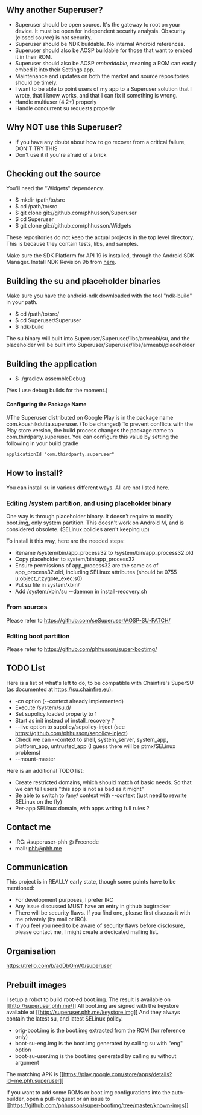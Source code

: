 ## Why another Superuser?
* Superuser should be open source. It's the gateway to root on your device. It must be open for independent security analysis. Obscurity (closed source) is not security.
* Superuser should be NDK buildable. No internal Android references.
* Superuser should also be AOSP buildable for those that want to embed it in their ROM.
* Superuser should also be AOSP _embeddable_, meaning a ROM can easily embed it into their Settings app.
* Maintenance and updates on both the market and source repositories should be timely.
* I want to be able to point users of my app to a Superuser solution that I wrote, that I know works, and that I can fix if something is wrong.
* Handle multiuser (4.2+) properly
* Handle concurrent su requests properly

## Why NOT use this Superuser?
* If you have any doubt about how to go recover from a critical failure, DON'T TRY THIS
* Don't use it if you're afraid of a brick

## Checking out the source

You'll need the "Widgets" dependency.

* $ mkdir /path/to/src
* $ cd /path/to/src
* $ git clone git://github.com/phhusson/Superuser
* $ cd Superuser
* $ git clone git://github.com/phhusson/Widgets

These repositories do not keep the actual projects in the top level directory.
This is because they contain tests, libs, and samples.

Make sure the SDK Platform for API 19 is installed, through the Android SDK Manager.  Install NDK Revision 9b from [here](http://developer.android.com/tools/sdk/ndk/index.html).

## Building the su and placeholder binaries

Make sure you have the android-ndk downloaded with the tool "ndk-build" in your path.

* $ cd /path/to/src/
* $ cd Superuser/Superuser
* $ ndk-build

The su binary will built into Superuser/Superuser/libs/armeabi/su, and the placeholder will be built into Superuser/Superuser/libs/armeabi/placeholder

## Building the application

* $ ./gradlew assembleDebug

(Yes I use debug builds for the moment.)

#### Configuring the Package Name
//The Superuser distributed on Google Play is in the package name com.koushikdutta.superuser. (To be changed)
To prevent conflicts with the Play store version, the build process changes the package
name to com.thirdparty.superuser. You can configure this value by setting the following
in your build.gradle

```
applicationId "com.thirdparty.superuser"
```

## How to install?

You can install su in various different ways. All are not listed here.

### Editing /system partition, and using placeholder binary

One way is through placeholder binary. It doesn't require to modify boot.img, only system partition.
This doesn't work on Android M, and is considered obsolete. (SELinux policies aren't keeping up)

To install it this way, here are the needed steps:
- Rename /system/bin/app_process32 to /system/bin/app_process32.old
- Copy placeholder to system/bin/app_process32
- Ensure permissions of app_process32 are the same as of app_process32.old, including SELinux attributes (should be 0755 u:object_r:zygote_exec:s0)
- Put su file in system/xbin/
- Add /system/xbin/su --daemon in install-recovery.sh

### From sources

Please refer to https://github.com/seSuperuser/AOSP-SU-PATCH/

### Editing boot partition

Please refer to https://github.com/phhusson/super-bootimg/


## TODO List

Here is a list of what's left to do, to be compatible with Chainfire's SuperSU (as documented at https://su.chainfire.eu):
- -cn option (--context already implemented)
- Execute /system/su.d/
- Set supolicy.loaded property to 1
- Start as init instead of install_recovery ?
- --live option to supolicy/sepolicy-inject (see https://github.com/phhusson/sepolicy-inject)
- Check we can --context to shell, system_server, system_app, platform_app, untrusted_app (I guess there will be ptmx/SELinux problems)
- --mount-master

Here is an additional TODO list:
- Create restricted domains, which should match of basic needs. So that we can tell users "this app is not as bad as it might"
- Be able to switch to /any/ context with --context (just need to rewrite SELinux on the fly)
- Per-app SELinux domain, with apps writing full rules ?


## Contact me
* IRC: #superuser-phh @ Freenode
* mail: phh@phh.me

## Communication

This project is in REALLY early state, though some points have to be mentioned:
* For development purposes, I prefer IRC
* Any issue discussed MUST have an entry in github bugtracker
* There will be security flaws. If you find one, please first discuss it with me privately (by mail or IRC).
* If you feel you need to be aware of security flaws before disclosure, please contact me, I might create a dedicated mailing list.


## Organisation

https://trello.com/b/adDbOmV0/superuser

## Prebuilt images

I setup a robot to build root-ed boot.img. The result is available on [[http://superuser.phh.me/]]
All boot.img are signed with the keystore available at [[http://superuser.phh.me/keystore.img]]
And they always contain the latest su, and latest SELinux policy.
- orig-boot.img is the boot.img extracted from the ROM (for reference only)
- boot-su-eng.img is the boot.img generated by calling su with "eng" option
- boot-su-user.img is the boot.img generated by calling su without argument

The matching APK is [[https://play.google.com/store/apps/details?id=me.phh.superuser]]

If you want to add some ROMs or boot.img configurations into the auto-builder, open a pull-request or an issue to [[https://github.com/phhusson/super-bootimg/tree/master/known-imgs]]
